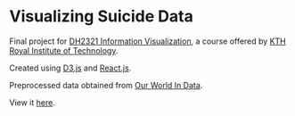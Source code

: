 # Visualizing Suicide Data

Final project for [DH2321 Information Visualization](https://www.kth.se/student/kurser/kurs/DH2321?l=en),
a course offered by [KTH Royal Institute of Technology](https://www.kth.se/).

Created using [D3.js](https://d3js.org/) and [React.js](https://reactjs.org/).

Preprocessed data obtained from [Our World In Data](https://ourworldindata.org/suicide).

View it [here](https://leeyiheng12.github.io/ivis23-viz).
